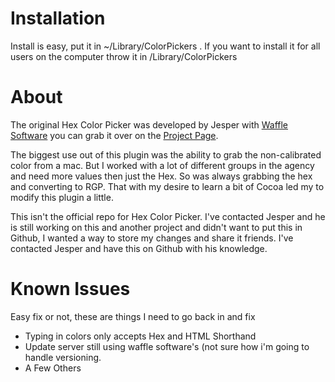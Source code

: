 Installation
============

Install is easy, put it in ~/Library/ColorPickers . If you want to install it for all users on the computer throw it in /Library/ColorPickers

About
=====

The original Hex Color Picker was developed by Jesper with [Waffle Software][wf_url] you can grab it over on the [Project Page][hcp_url].

[wf_url]: http://wafflesoftware.net/
[hcp_url]: http://wafflesoftware.net/hexpicker/

The biggest use out of this plugin was the ability to grab the non-calibrated color from a mac. But I worked with a lot of different groups in the agency and need more values then just the Hex. So was always grabbing the hex and converting to RGP. That with my desire to learn a bit of Cocoa led my to modify this plugin a little.

This isn't the official repo for Hex Color Picker. I've contacted Jesper and he is still working on this and another project and didn't want to put this in Github, I wanted a way to store my changes and share it friends. I've contacted Jesper and have this on Github with his knowledge.

Known Issues
============

Easy fix or not, these are things I need to go back in and fix

- Typing in colors only accepts Hex and HTML Shorthand
- Update server still using waffle software's (not sure how i'm going to handle versioning.
- A Few Others
